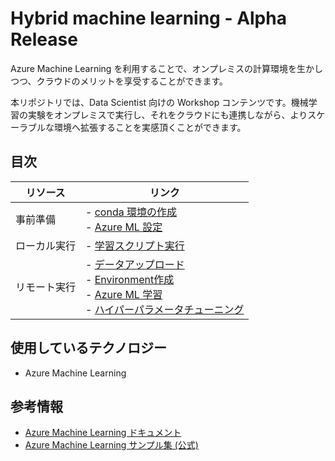 # Hybrid machine learning - Alpha Release

Azure Machine Learning を利用することで、オンプレミスの計算環境を生かしつつ、クラウドのメリットを享受することができます。

本リポジトリでは、Data Scientist 向けの Workshop コンテンツです。機械学習の実験をオンプレミスで実行し、それをクラウドにも連携しながら、よりスケーラブルな環境へ拡張することを実感頂くことができます。

## 目次

| リソース          | リンク                            |
|-----------------|----------------------------------|
| 事前準備        | - [conda 環境の作成](examples/conda-setup.ipynb)<br/>- [Azure ML 設定](examples/azureml-config.ipynb) |
| ローカル実行        | - [学習スクリプト実行](examples/local-pytorch-run.ipynb) |
| リモート実行        | - [データアップロード](examples/1-data_upload.ipynb)<br/>- [Environment作成](examples/2-environment.ipynb)<br/>- [Azure ML 学習](examples/3-aml-run.ipynb)<br/>- [ハイパーパラメータチューニング](examples/4-hyperdrive.ipynb) |



## 使用しているテクノロジー
- Azure Machine Learning


## 参考情報
- [Azure Machine Learning ドキュメント](https://docs.microsoft.com/ja-JP/azure/machine-learning/)
- [Azure Machine Learning サンプル集 (公式)](https://github.com/Azure/MachineLearningNotebooks)